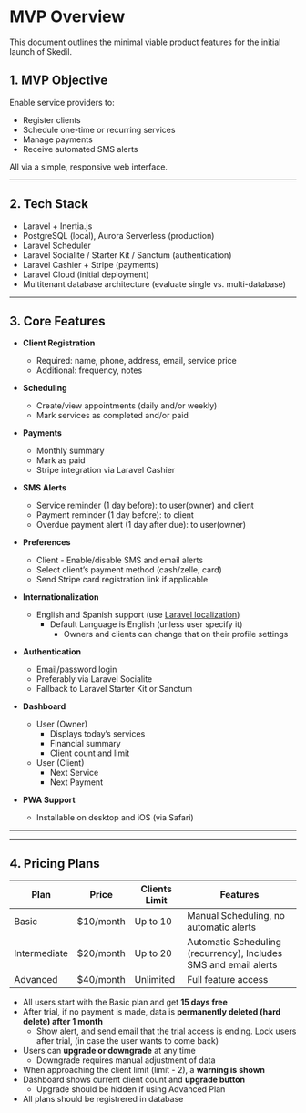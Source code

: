 # MVP Overview

This document outlines the minimal viable product features for the initial launch of Skedil.

## 1. MVP Objective

Enable service providers to:

- Register clients
- Schedule one-time or recurring services
- Manage payments
- Receive automated SMS alerts

All via a simple, responsive web interface.

---

## 2. Tech Stack

- Laravel + Inertia.js
- PostgreSQL (local), Aurora Serverless (production)
- Laravel Scheduler
- Laravel Socialite / Starter Kit / Sanctum (authentication)
- Laravel Cashier + Stripe (payments)
- Laravel Cloud (initial deployment)
- Multitenant database architecture (evaluate single vs. multi-database)

---

## 3. Core Features

- **Client Registration**
  - Required: name, phone, address, email, service price
  - Additional: frequency, notes

- **Scheduling**
  - Create/view appointments (daily and/or weekly)
  - Mark services as completed and/or paid

- **Payments**
  - Monthly summary
  - Mark as paid
  - Stripe integration via Laravel Cashier

- **SMS Alerts**
  - Service reminder (1 day before): to user(owner) and client
  - Payment reminder (1 day before): to client
  - Overdue payment alert (1 day after due): to user(owner)

- **Preferences**
  - Client - Enable/disable SMS and email alerts
  - Select client’s payment method (cash/zelle, card)
  - Send Stripe card registration link if applicable

- **Internationalization**
  - English and Spanish support (use [Laravel localization](https://laravel.com/docs/12.x/localization))
    - Default Language is English (unless user specify it)
      - Owners and clients can change that on their profile settings

- **Authentication**
  - Email/password login
  - Preferably via Laravel Socialite
  - Fallback to Laravel Starter Kit or Sanctum

- **Dashboard**
  - User (Owner)
    - Displays today’s services
    - Financial summary
    - Client count and limit
  - User (Client)
    - Next Service
    - Next Payment

- **PWA Support**
  - Installable on desktop and iOS (via Safari)

---

---

## 4. Pricing Plans

| Plan             | Price     | Clients Limit  | Features                                                           |
|------------------|-----------|----------------|-------------------------------------------------------------------|
| Basic            | $10/month | Up to 10       | Manual Scheduling, no automatic alerts                            |
| Intermediate     | $20/month | Up to 20       | Automatic Scheduling (recurrency), Includes SMS and email alerts  |
| Advanced         | $40/month | Unlimited      | Full feature access                                               |

- All users start with the Basic plan and get **15 days free**
- After trial, if no payment is made, data is **permanently deleted (hard delete) after 1 month**
  - Show alert, and send email that the trial access is ending. Lock users after trial, (in case the user wants to come back)
- Users can **upgrade or downgrade** at any time
  - Downgrade requires manual adjustment of data
- When approaching the client limit (limit - 2), a **warning is shown**
- Dashboard shows current client count and **upgrade button**
  - Upgrade should be hidden if using Advanced Plan
- All plans should be registrered in database
